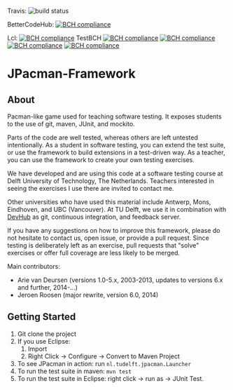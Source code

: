Travis: ![build status](https://travis-ci.org/SERG-Delft/jpacman-framework.svg?branch=master)

BetterCodeHub: [![BCH compliance](https://bettercodehub.com/edge/badge/achilleasxy/test-bch-jpacman)](https://bettercodehub.com)

Lcl: [![BCH compliance](https://3d69b57a.ngrok.io/edge/badge/achilleasxy/test-bch-jpacman)](http://127.0.0.1:8100/)
TestBCH [![BCH compliance](https://3d69b57a.ngrok.io/edge/badge/TestBCH/test-bch-jpacman)](http://127.0.0.1:8100/)
  [![BCH compliance](https://3d69b57a.ngrok.io/edge/badge/achilleasxy/mockito)](http://127.0.0.1:8100/)
   [![BCH compliance](https://3d69b57a.ngrok.io/edge/badge/achilleasxy/openpilot)](http://127.0.0.1:8100/)
    [![BCH compliance](https://3d69b57a.ngrok.io/edge/badge/achilleasxy/Dash-iOS)](http://127.0.0.1:8100/)

JPacman-Framework
=================

About
-----

Pacman-like game used for teaching software testing.
It exposes students to the use of git, maven, JUnit, and mockito.

Parts of the code are well tested, whereas others are left untested intentionally. As a student in software testing, you can extend the test suite, or use the framework to build extensions in a test-driven way. As a teacher, you can use the framework to create your own testing exercises.

We have developed and are using this code at a software testing course at Delft University of Technology, The Netherlands. Teachers interested in seeing the exercises I use there are invited to contact me.

Other universities who have used this material include Antwerp, Mons, Eindhoven, and UBC (Vancouver).
At TU Delft, we use it in combination with [DevHub](https://github.com/devhub-tud/devhub) as git, continuous integration, and feedback server.

If you have any suggestions on how to improve this framework, please do not hesitate to contact us, open issue, or provide a pull request. Since testing is deliberately left as an exercise, pull requests that "solve" exercises or offer full coverage are less likely to be merged.

Main contributors:

*	Arie van Deursen (versions 1.0-5.x, 2003-2013, updates to versions 6.x and further, 2014-...)
*	Jeroen Roosen (major rewrite, version 6.0, 2014)


Getting Started
---------------

1. Git clone the project
2. If you use Eclipse:
	1. Import
	2. Right Click -> Configure -> Convert to Maven Project
3. To see JPacman in action: run `nl.tudelft.jpacman.Launcher`
4. To run the test suite in maven: `mvn test`
5. To run the test suite in Eclipse: right click -> run as -> JUnit Test.
	 
